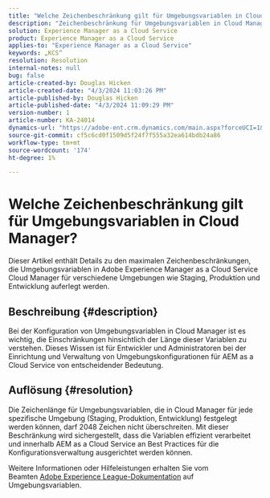 ```yaml
---
title: "Welche Zeichenbeschränkung gilt für Umgebungsvariablen in Cloud Manager?"
description: "Zeichenbeschränkung für Umgebungsvariablen in Cloud Manager-Umgebungen"
solution: Experience Manager as a Cloud Service
product: Experience Manager as a Cloud Service
applies-to: "Experience Manager as a Cloud Service"
keywords: „KCS“
resolution: Resolution
internal-notes: null
bug: false
article-created-by: Douglas Hicken
article-created-date: "4/3/2024 11:03:26 PM"
article-published-by: Douglas Hicken
article-published-date: "4/3/2024 11:09:29 PM"
version-number: 1
article-number: KA-24014
dynamics-url: "https://adobe-ent.crm.dynamics.com/main.aspx?forceUCI=1&pagetype=entityrecord&etn=knowledgearticle&id=7e86145b-0ef2-ee11-904b-000d3a3110f0"
source-git-commit: cf5c6cd0f1509d5f24f7f555a32ea614bdb24a86
workflow-type: tm+mt
source-wordcount: '174'
ht-degree: 1%

---
```


# Welche Zeichenbeschränkung gilt für Umgebungsvariablen in Cloud Manager?


Dieser Artikel enthält Details zu den maximalen Zeichenbeschränkungen, die Umgebungsvariablen in Adobe Experience Manager as a Cloud Service Cloud Manager für verschiedene Umgebungen wie Staging, Produktion und Entwicklung auferlegt werden.

## Beschreibung {#description}


Bei der Konfiguration von Umgebungsvariablen in Cloud Manager ist es wichtig, die Einschränkungen hinsichtlich der Länge dieser Variablen zu verstehen. Dieses Wissen ist für Entwickler und Administratoren bei der Einrichtung und Verwaltung von Umgebungskonfigurationen für AEM as a Cloud Service von entscheidender Bedeutung.


## Auflösung {#resolution}


Die Zeichenlänge für Umgebungsvariablen, die in Cloud Manager für jede spezifische Umgebung (Staging, Produktion, Entwicklung) festgelegt werden können, darf 2048 Zeichen nicht überschreiten. Mit dieser Beschränkung wird sichergestellt, dass die Variablen effizient verarbeitet und innerhalb AEM as a Cloud Service an Best Practices für die Konfigurationsverwaltung ausgerichtet werden können.

Weitere Informationen oder Hilfeleistungen erhalten Sie vom Beamten [Adobe Experience League-Dokumentation](https://experienceleague.adobe.com/en/docs/experience-manager-cloud-service/content/implementing/using-cloud-manager/environment-variables) auf Umgebungsvariablen.

